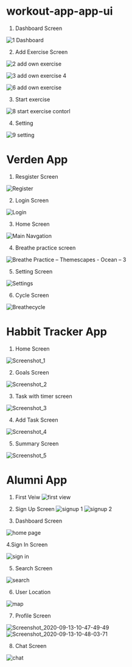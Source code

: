 # workout-app-app-ui

1. Dashboard Screen

![1 Dashboard](https://user-images.githubusercontent.com/48487470/190134737-7e574c87-0b9e-49da-8eee-4efdd835b3ea.jpg)

2. Add Exercise Screen

![2 add own exercise](https://user-images.githubusercontent.com/48487470/190135077-27cde812-1b68-45ef-b0aa-cd80f65e35f0.jpg)

![3 add own exercise 4](https://user-images.githubusercontent.com/48487470/190137164-7f8cacbc-d6b2-472f-aba3-b8e23754afaa.jpg)

![6 add own exercise](https://user-images.githubusercontent.com/48487470/190137526-4127c558-8165-4552-83a9-28d75cf33371.jpg)

3. Start exercise

 ![8 start exercise contorl](https://user-images.githubusercontent.com/48487470/190136864-f1934ff8-8858-4cb7-9a86-dee1bbcead1a.jpg)



4. Setting 

![9 setting](https://user-images.githubusercontent.com/48487470/190136198-743840f9-5f6d-42d1-92ae-d93ab4f8d100.jpg)



# Verden App


 1.   Resgister  Screen
 
 ![Register](https://user-images.githubusercontent.com/48487470/190091884-545874f9-ac5c-4939-9bd8-456a309c4882.jpg)      
 

 
 2.   Login Screen
 
 
![Login](https://user-images.githubusercontent.com/48487470/190098090-05ea6538-9427-446d-bad5-a38fec9f9081.jpg)



 3. Home Screen
 
![Main Navgation](https://user-images.githubusercontent.com/48487470/190087244-aecbe207-e06e-4978-bcb7-3547d05548f5.jpg)


4. Breathe practice screen




![Breathe Practice – Themescapes - Ocean – 3](https://user-images.githubusercontent.com/48487470/190107342-0fad60b7-112c-4be7-a436-8bdc525cc77c.jpg)


5. Setting Screen


![Settings](https://user-images.githubusercontent.com/48487470/190107999-5ecbb8b6-b34a-43e4-a1b9-efc2cfac776a.jpg)

6. Cycle Screen



![Breathecycle](https://user-images.githubusercontent.com/48487470/190133679-2af873ef-2c8e-45dc-842a-8be91af29f9a.jpeg)




# Habbit Tracker App


1. Home Screen


![Screenshot_1](https://user-images.githubusercontent.com/48487470/190139825-f0a9286c-7aec-4ce7-babc-7015639f7671.jpg)


2. Goals Screen



![Screenshot_2](https://user-images.githubusercontent.com/48487470/190138984-69de267c-b7a9-49e4-890d-32522bb53b90.jpg)


3. Task  with timer screen



![Screenshot_3](https://user-images.githubusercontent.com/48487470/190139567-098aae20-e2bd-49c4-adea-3746d1c43d94.jpg)


4. Add Task Screen 



![Screenshot_4](https://user-images.githubusercontent.com/48487470/190139690-b5b146a5-5d93-4a2e-adc4-4f049dc224b6.jpg)

5. Summary Screen


![Screenshot_5](https://user-images.githubusercontent.com/48487470/190139309-41c4ed57-cf7a-49aa-bf09-639def5c7ca7.jpg)


# Alumni App

1. First Veiw
![first view](https://user-images.githubusercontent.com/48487470/190634617-43f5c127-80d1-42a6-9523-308795866f63.jpg)


2. Sign Up Screen
![signup 1](https://user-images.githubusercontent.com/48487470/190634852-9e774fa4-9b75-43e2-82aa-dca7664220f7.png)         ![signup 2](https://user-images.githubusercontent.com/48487470/190634955-8608e7e9-6959-4829-8bcb-cffe42e330f6.png)


3. Dashboard Screen

![home page](https://user-images.githubusercontent.com/48487470/190634406-8e85dc72-2a74-4b48-af2d-19058caf8439.jpg)

4.Sign In Screen

![sign in](https://user-images.githubusercontent.com/48487470/190635342-db9dc4ce-cf4e-40e6-b264-b8c48ecce86d.png)

5. Search Screen 
 
 ![search](https://user-images.githubusercontent.com/48487470/190635414-86889b9e-c955-4570-93a9-18e5623584de.png)

6. User Location

![map](https://user-images.githubusercontent.com/48487470/190635478-6558ff6d-ebbd-47f1-96cf-5650d6def53a.png)

7. Profile Screen

 ![Screenshot_2020-09-13-10-47-49-49](https://user-images.githubusercontent.com/48487470/190635600-0b8e9060-61c4-42c0-ae96-be84034582c6.jpg)         ![Screenshot_2020-09-13-10-48-03-71](https://user-images.githubusercontent.com/48487470/190635628-e9d0644a-5521-406c-85d8-b2bde3fc511b.jpg)
 
 8. Chat Screen
 
 ![chat](https://user-images.githubusercontent.com/48487470/190635751-0cef6dba-a659-40f7-acc0-6ffdf99e4a50.png)

